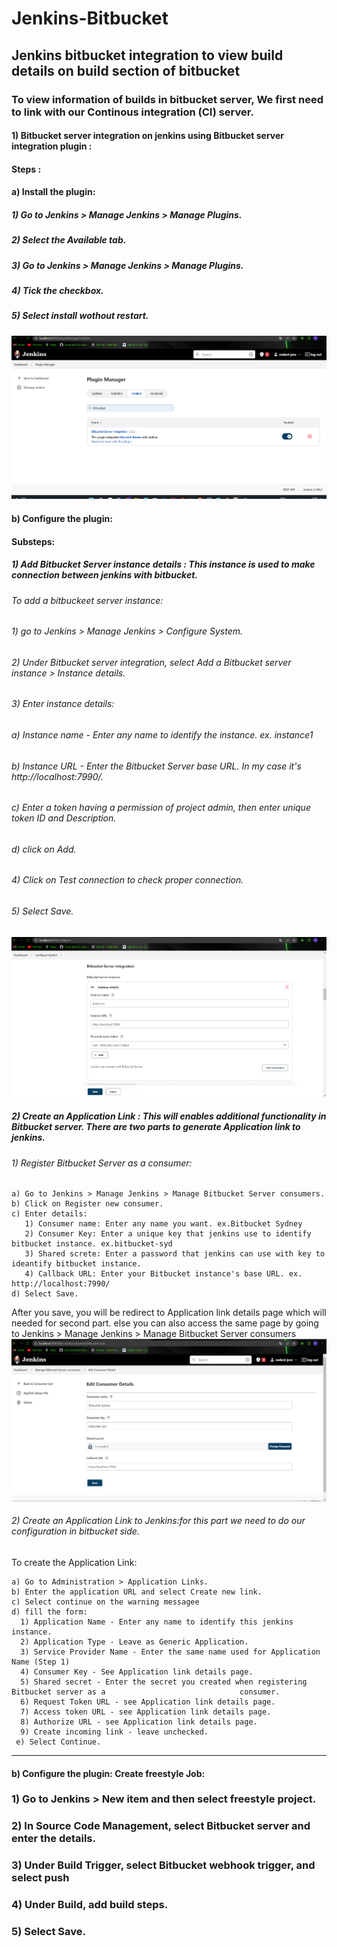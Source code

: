 # Jenkins-Bitbucket
## Jenkins bitbucket integration to view build details on build section of bitbucket
### To view information of builds in bitbucket server, We first need to link with our Continous integration (CI) server.
#### 1) Bitbucket server integration on jenkins using Bitbucket server integration plugin : 
#### Steps : 
#### a) Install the plugin: 
##### 1) Go to Jenkins > Manage Jenkins > Manage Plugins.
##### 2) Select the Available tab.
##### 3) Go to Jenkins > Manage Jenkins > Manage Plugins.
##### 4) Tick the checkbox.
##### 5) Select install wothout restart.
<img src="Image/Screenshot 2022-07-18 124228.png" alt=""/>

#### b) Configure the plugin:
#### Substeps:
##### 1) Add Bitbucket Server instance details : This instance is used to make connection between jenkins with bitbucket.

###### To add a bitbuckeet server instance:
###### 1) go to Jenkins > Manage Jenkins > Configure System.
###### 2) Under Bitbucket server integration, select Add a Bitbucket server instance > Instance details.
###### 3) Enter instance details:
   ###### a) Instance name - Enter any name to identify the instance. ex. instance1
   ###### b) Instance URL - Enter the Bitbucket Server base URL. In my case it's http://localhost:7990/.
   ###### c) Enter a token having a permission of project admin, then enter unique token ID and Description.
   ###### d) click on Add.
###### 4) Click on Test connection to check proper connection.
###### 5) Select Save.
<img src="Image/2.png" alt=""/>

##### 2) Create an Application Link : This will enables additional functionality in Bitbucket server. There are two parts to generate Application link to jenkins.

###### 1) Register Bitbucket Server as a consumer:
    a) Go to Jenkins > Manage Jenkins > Manage Bitbucket Server consumers.
    b) Click on Register new consumer.
    c) Enter details:
       1) Consumer name: Enter any name you want. ex.Bitbucket Sydney
       2) Consumer Key: Enter a unique key that jenkins use to identify bitbucket instance. ex.bitbucket-syd
       3) Shared screte: Enter a password that jenkins can use with key to ideantify bitbucket instance.
       4) Callback URL: Enter your Bitbucket instance's base URL. ex. http://localhost:7990/
    d) Select Save.
    
After you save, you will be redirect to Application link details page which will needed for second part.
else you can also access the same page by going to Jenkins > Manage Jenkins > Manage Bitbucket Server consumers
<img src="Image/3.png" alt=""/>

###### 2) Create an Application Link to Jenkins:for this part we need to do our configuration in bitbucket side.
To create the Application Link:

    a) Go to Administration > Application Links.
    b) Enter the application URL and select Create new link.
    c) Select continue on the warning messagee
    d) fill the form:
      1) Application Name - Enter any name to identify this jenkins instance.
      2) Application Type - Leave as Generic Application.
      3) Service Provider Name - Enter the same name used for Application Name (Step 1)
      4) Consumer Key - See Application link details page.
      5) Shared secret - Enter the secret you created when registering Bitbucket server as a                              consumer.
      6) Request Token URL - see Application link details page.
      7) Access token URL - see Application link details page.
      8) Authorize URL - see Application link details page.
      9) Create incoming link - leave unchecked.
     e) Select Continue.
     
     
----------------------------------

#### b) Configure the plugin: Create freestyle Job:
### 1) Go to Jenkins > New item and then select freestyle project.
### 2) In Source Code Management, select Bitbucket server and enter the details.
### 3) Under Build Trigger, select Bitbucket webhook trigger, and select push
### 4) Under Build, add build steps.
### 5) Select Save.
       


      
